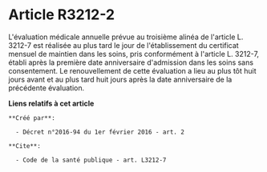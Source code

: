 # Article R3212-2

L'évaluation médicale annuelle prévue au troisième alinéa de l'article L. 3212-7 est réalisée au plus tard le jour de
l'établissement du certificat mensuel de maintien dans les soins, pris conformément à l'article L. 3212-7, établi après la
première date anniversaire d'admission dans les soins sans consentement. Le renouvellement de cette évaluation a lieu au plus
tôt huit jours avant et au plus tard huit jours après la date anniversaire de la précédente évaluation.

**Liens relatifs à cet article**

	**Créé par**:

	  - Décret n°2016-94 du 1er février 2016 - art. 2

	**Cite**:

	  - Code de la santé publique - art. L3212-7
